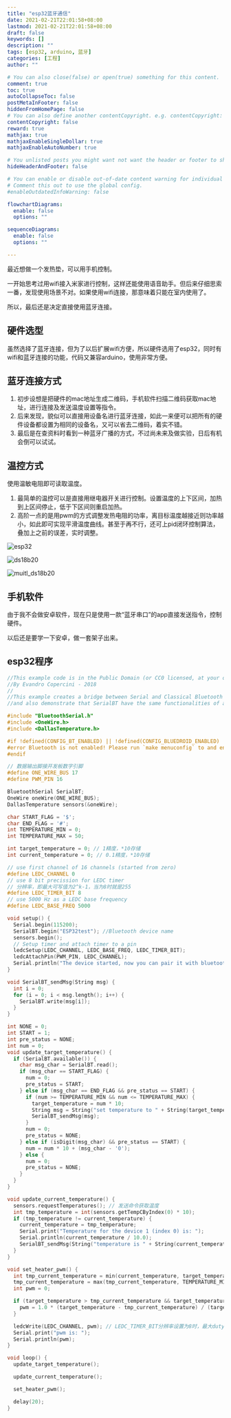 ```yaml
---
title: "esp32蓝牙通信"
date: 2021-02-21T22:01:58+08:00
lastmod: 2021-02-21T22:01:58+08:00
draft: false
keywords: []
description: ""
tags: [esp32, arduino, 蓝牙]
categories: [工程]
author: ""

# You can also close(false) or open(true) something for this content.
comment: true
toc: true
autoCollapseToc: false
postMetaInFooter: false
hiddenFromHomePage: false
# You can also define another contentCopyright. e.g. contentCopyright: "This is another copyright."
contentCopyright: false
reward: true
mathjax: true
mathjaxEnableSingleDollar: true
mathjaxEnableAutoNumber: true

# You unlisted posts you might want not want the header or footer to show
hideHeaderAndFooter: false

# You can enable or disable out-of-date content warning for individual post.
# Comment this out to use the global config.
#enableOutdatedInfoWarning: false

flowchartDiagrams:
  enable: false
  options: ""

sequenceDiagrams: 
  enable: false
  options: ""

---
```

最近想做一个发热垫，可以用手机控制。

一开始思考过用wifi接入米家进行控制，这样还能使用语音助手。但后来仔细思索一番，发现使用场景不对。如果使用wifi连接，那意味着只能在室内使用了。

所以，最后还是决定直接使用蓝牙连接。

## 硬件选型

虽然选择了蓝牙连接，但为了以后扩展wifi方便，所以硬件选用了esp32，同时有wifi和蓝牙连接的功能，代码又兼容arduino，使用非常方便。

## 蓝牙连接方式

1. 初步设想是把硬件的mac地址生成二维码，手机软件扫描二维码获取mac地址，进行连接及发送温度设置等指令。
2. 后来发现，貌似可以直接用设备名进行蓝牙连接，如此一来便可以把所有的硬件设备都设置为相同的设备名，又可以省去二维码，着实不错。
3. 最后是在查资料时看到一种蓝牙广播的方式，不过尚未来及做实验，日后有机会倒可以试试。

## 温控方式

使用温敏电阻即可读取温度。

1. 最简单的温控可以是直接用继电器开关进行控制。设置温度的上下区间，加热到上区间停止，低于下区间则重启加热。
2. 高阶一点的是用pwm的方式调整发热电阻的功率，离目标温度越接近则功率越小，如此即可实现平滑温度曲线。甚至于再不行，还可上pid闭环控制算法，叠加上之前的误差，实时调整。

![esp32](/images/O1CN01HzVKzp1rWFeAMwCeL_!!2207488875638.jpg)

![ds18b20](/images/ds18b20_esp32_single_normal.png)

![muitl_ds18b20](/images/ds18b20_esp32_multiple.png)

## 手机软件

由于我不会做安卓软件，现在只是使用一款“蓝牙串口”的app直接发送指令，控制硬件。

以后还是要学一下安卓，做一套架子出来。

## esp32程序

```c
//This example code is in the Public Domain (or CC0 licensed, at your option.)
//By Evandro Copercini - 2018
//
//This example creates a bridge between Serial and Classical Bluetooth (SPP)
//and also demonstrate that SerialBT have the same functionalities of a normal Serial

#include "BluetoothSerial.h"
#include <OneWire.h>
#include <DallasTemperature.h>

#if !defined(CONFIG_BT_ENABLED) || !defined(CONFIG_BLUEDROID_ENABLED)
#error Bluetooth is not enabled! Please run `make menuconfig` to and enable it
#endif

// 数据输出脚接开发板数字引脚
#define ONE_WIRE_BUS 17
#define PWM_PIN 16

BluetoothSerial SerialBT;
OneWire oneWire(ONE_WIRE_BUS);
DallasTemperature sensors(&oneWire);

char START_FLAG = '$';
char END_FLAG = '#';
int TEMPERATURE_MIN = 0;
int TEMPERATURE_MAX = 50;

int target_temperature = 0; // 1精度，*10存储
int current_temperature = 0; // 0.1精度，*10存储

// use first channel of 16 channels (started from zero)
#define LEDC_CHANNEL 0
// use 8 bit precission for LEDC timer
// 分辨率，即最大可写值为2^k-1，当为8时就是255
#define LEDC_TIMER_BIT 8
// use 5000 Hz as a LEDC base frequency
#define LEDC_BASE_FREQ 5000

void setup() {
  Serial.begin(115200);
  SerialBT.begin("ESP32test"); //Bluetooth device name
  sensors.begin();
  // Setup timer and attach timer to a pin
  ledcSetup(LEDC_CHANNEL, LEDC_BASE_FREQ, LEDC_TIMER_BIT);
  ledcAttachPin(PWM_PIN, LEDC_CHANNEL);
  Serial.println("The device started, now you can pair it with bluetooth!");
}

void SerialBT_sendMsg(String msg) {
  int i = 0;
  for (i = 0; i < msg.length(); i++) {
    SerialBT.write(msg[i]);
  }
}

int NONE = 0;
int START = 1;
int pre_status = NONE;
int num = 0;
void update_target_temperature() {
  if (SerialBT.available()) {
    char msg_char = SerialBT.read();
    if (msg_char == START_FLAG) {
      num = 0;
      pre_status = START;
    } else if (msg_char == END_FLAG && pre_status == START) {
      if (num >= TEMPERATURE_MIN && num <= TEMPERATURE_MAX) {
        target_temperature = num * 10;
        String msg = String("set temperature to " + String(target_temperature / 10.0) + "\n");
        SerialBT_sendMsg(msg);
      }
      num = 0;
      pre_status = NONE;
    } else if (isDigit(msg_char) && pre_status == START) {
      num = num * 10 + (msg_char - '0');
    } else {
      num = 0;
      pre_status = NONE;
    }
  }
}

void update_current_temperature() {
  sensors.requestTemperatures(); // 发送命令获取温度
  int tmp_temperature = int(sensors.getTempCByIndex(0) * 10);
  if (tmp_temperature != current_temperature) {
    current_temperature = tmp_temperature;
    Serial.print("Temperature for the device 1 (index 0) is: ");
    Serial.println(current_temperature / 10.0);
    SerialBT_sendMsg(String("temperature is " + String(current_temperature / 10.0) + "\n"));
  }
}

void set_heater_pwm() {
  int tmp_current_temperature = min(current_temperature, target_temperature);
  tmp_current_temperature = max(tmp_current_temperature, TEMPERATURE_MIN);
  int pwm = 0;

  if (target_temperature > tmp_current_temperature && target_temperature > TEMPERATURE_MIN) {
    pwm = 1.0 * (target_temperature - tmp_current_temperature) / (target_temperature - TEMPERATURE_MIN) * 255;
  }

  ledcWrite(LEDC_CHANNEL, pwm); // LEDC_TIMER_BIT分辨率设置为8时，最大duty为2^8-1=255
  Serial.print("pwm is: ");
  Serial.println(pwm);
}

void loop() {
  update_target_temperature();

  update_current_temperature();

  set_heater_pwm();

  delay(20);
}
```

